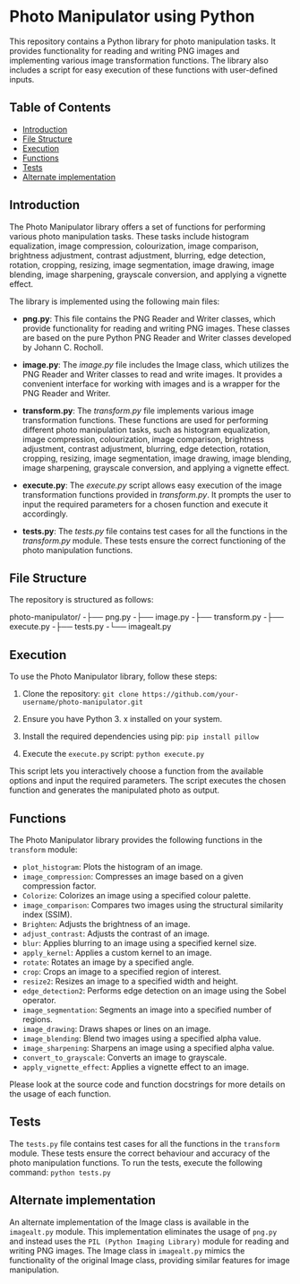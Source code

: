 # Photo Manipulator using Python

This repository contains a Python library for photo manipulation tasks. It provides functionality for reading and writing PNG images and implementing various image transformation functions. The library also includes a script for easy execution of these functions with user-defined inputs.

## Table of Contents

- [Introduction](#introduction)
- [File Structure](#file-structure)
- [Execution](#execution)
- [Functions](#functions)
- [Tests](#tests)
- [Alternate implementation](#Alternate-implementation)
## Introduction

The Photo Manipulator library offers a set of functions for performing various photo manipulation tasks. These tasks include histogram equalization, image compression, colourization, image comparison, brightness adjustment, contrast adjustment, blurring, edge detection, rotation, cropping, resizing, image segmentation, image drawing, image blending, image sharpening, grayscale conversion, and applying a vignette effect.

The library is implemented using the following main files:

- **png.py**: This file contains the PNG Reader and Writer classes, which provide functionality for reading and writing PNG images. These classes are based on the pure Python PNG Reader and Writer classes developed by Johann C. Rocholl.

- **image.py**: The *image.py* file includes the Image class, which utilizes the PNG Reader and Writer classes to read and write images. It provides a convenient interface for working with images and is a wrapper for the PNG Reader and Writer.

- **transform.py**: The *transform.py* file implements various image transformation functions. These functions are used for performing different photo manipulation tasks, such as histogram equalization, image compression, colourization, image comparison, brightness adjustment, contrast adjustment, blurring, edge detection, rotation, cropping, resizing, image segmentation, image drawing, image blending, image sharpening, grayscale conversion, and applying a vignette effect.

- **execute.py**: The *execute.py* script allows easy execution of the image transformation functions provided in *transform.py*. It prompts the user to input the required parameters for a chosen function and execute it accordingly.

- **tests.py**: The *tests.py* file contains test cases for all the functions in the *transform.py* module. These tests ensure the correct functioning of the photo manipulation functions.

## File Structure

The repository is structured as follows:

photo-manipulator/
-├── png.py
-├── image.py
-├── transform.py
-├── execute.py
-├── tests.py
-└── imagealt.py


## Execution

To use the Photo Manipulator library, follow these steps:

1. Clone the repository: ```git clone https://github.com/your-username/photo-manipulator.git```

2. Ensure you have Python 3. x installed on your system.

3. Install the required dependencies using pip: ```pip install pillow```

4. Execute the `execute.py` script: ```python execute.py```

This script lets you interactively choose a function from the available options and input the required parameters. The script executes the chosen function and generates the manipulated photo as output.

## Functions

The Photo Manipulator library provides the following functions in the `transform` module:

- `plot_histogram`: Plots the histogram of an image.
- `image_compression`: Compresses an image based on a given compression factor.
- `Colorize`: Colorizes an image using a specified colour palette.
- `image_comparison`: Compares two images using the structural similarity index (SSIM).
- `Brighten`: Adjusts the brightness of an image.
- `adjust_contrast`: Adjusts the contrast of an image.
- `blur`: Applies blurring to an image using a specified kernel size.
- `apply_kernel`: Applies a custom kernel to an image.
- `rotate`: Rotates an image by a specified angle.
- `crop`: Crops an image to a specified region of interest.
- `resize2`: Resizes an image to a specified width and height.
- `edge_detection2`: Performs edge detection on an image using the Sobel operator.
- `image_segmentation`: Segments an image into a specified number of regions.
- `image_drawing`: Draws shapes or lines on an image.
- `image_blending`: Blend two images using a specified alpha value.
- `image_sharpening`: Sharpens an image using a specified alpha value.
- `convert_to_grayscale`: Converts an image to grayscale.
- `apply_vignette_effect`: Applies a vignette effect to an image.

Please look at the source code and function docstrings for more details on the usage of each function.

## Tests

The `tests.py` file contains test cases for all the functions in the `transform` module. These tests ensure the correct behaviour and accuracy of the photo manipulation functions. To run the tests, execute the following command: ```python tests.py```

## Alternate implementation
An alternate implementation of the Image class is available in the `imagealt.py` module. This implementation eliminates the usage of `png.py` and instead uses the `PIL (Python Imaging Library)` module for reading and writing PNG images. The Image class in `imagealt.py` mimics the functionality of the original Image class, providing similar features for image manipulation.








